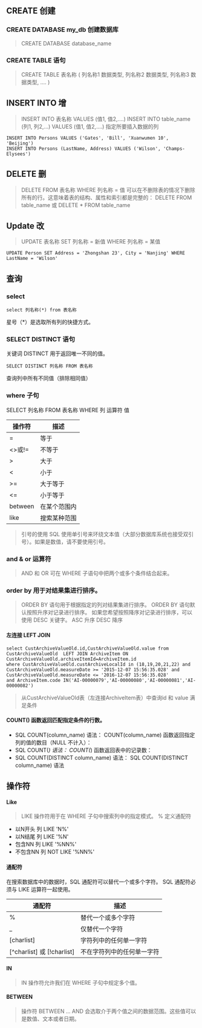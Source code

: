 ##  CREATE 创建
### CREATE DATABASE my_db 创建数据库
> CREATE DATABASE database_name
### CREATE TABLE 语句
> CREATE TABLE 表名称
  (
  列名称1 数据类型,
  列名称2 数据类型,
  列名称3 数据类型,
  ....
  )


## INSERT INTO 增
> INSERT INTO 表名称 VALUES (值1, 值2,....)
INSERT INTO table_name (列1, 列2,...) VALUES (值1, 值2,....) 指定所要插入数据的列
```
INSERT INTO Persons VALUES ('Gates', 'Bill', 'Xuanwumen 10', 'Beijing')
INSERT INTO Persons (LastName, Address) VALUES ('Wilson', 'Champs-Elysees')
```

## DELETE 删

> DELETE FROM 表名称 WHERE 列名称 = 值
可以在不删除表的情况下删除所有的行。这意味着表的结构、属性和索引都是完整的：
DELETE FROM table_name 或 DELETE * FROM table_name

## Update 改

> UPDATE 表名称 SET 列名称 = 新值 WHERE 列名称 = 某值
```
UPDATE Person SET Address = 'Zhongshan 23', City = 'Nanjing' WHERE LastName = 'Wilson'
```

## 查询

### select
```
select 列名称(*) from 表名称
```
星号（*）是选取所有列的快捷方式。

### SELECT DISTINCT 语句
关键词 DISTINCT 用于返回唯一不同的值。
```
SELECT DISTINCT 列名称 FROM 表名称
```
查询列中所有不同值（排除相同值）

### where 子句
SELECT 列名称 FROM 表名称 WHERE 列 运算符 值

操作符 | 描述
-------|-------
=|等于
<>或!=|不等于
>|大于
<|小于
>=|大于等于
<=|小于等于
between|在某个范围内
like | 搜索某种范围
> 引号的使用
SQL 使用单引号来环绕文本值（大部分数据库系统也接受双引号）。如果是数值，请不要使用引号。

### and & or 运算符
> AND 和 OR 可在 WHERE 子语句中把两个或多个条件结合起来。

### order by 用于对结果集进行排序。
> ORDER BY 语句用于根据指定的列对结果集进行排序。
ORDER BY 语句默认按照升序对记录进行排序。
如果您希望按照降序对记录进行排序，可以使用 DESC 关键字。
ASC 升序
DESC 降序

#### 左连接 LEFT JOIN
```
select CustArchiveValueOld.id,CustArchiveValueOld.value from CustArchiveValueOld  LEFT JOIN ArchiveItem ON CustArchiveValueOld.archiveItemId=ArchiveItem.id
where CustArchiveValueOld.custArchiveLocalId in (18,19,20,21,22) and CustArchiveValueOld.measureDate >= '2015-12-07 15:56:35.028' and CustArchiveValueOld.measureDate <= '2016-12-07 15:56:35.028'
and ArchiveItem.code IN('AI-00000079','AI-00000080','AI-00000081','AI-00000082')
```
> 从CustArchiveValueOld表（左连接ArchiveItem表）中查询id 和 value 满足条件

#### COUNT() 函数返回匹配指定条件的行数。
- SQL COUNT(column_name)
语法： COUNT(column_name) 函数返回指定列的值的数目（NULL 不计入）：
- SQL COUNT(*)
语法： COUNT(*) 函数返回表中的记录数：
- SQL COUNT(DISTINCT column_name)
语法： SQL COUNT(DISTINCT column_name) 语法

## 操作符

#### Like
> LIKE 操作符用于在 WHERE 子句中搜索列中的指定模式。
% 定义通配符
- 以N开头 列 LIKE 'N%'
- 以N结尾 列 LIKE '%N'
- 包含NN 列 LIKE '%NN%'
- 不包含NN 列 NOT LIKE '%NN%'

#### 通配符
在搜索数据库中的数据时，SQL 通配符可以替代一个或多个字符。
SQL 通配符必须与 LIKE 运算符一起使用。

通配符 | 描述
-------| ------
% | 替代一个或多个字符
_ | 仅替代一个字符
[charlist] | 字符列中的任何单一字符
[^charlist] 或 [!charlist] | 不在字符列中的任何单一字符

#### IN
> IN 操作符允许我们在 WHERE 子句中规定多个值。

#### BETWEEN
> 操作符 BETWEEN ... AND 会选取介于两个值之间的数据范围。这些值可以是数值、文本或者日期。

